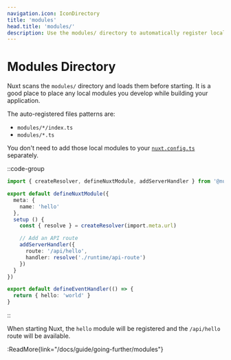 ```yaml
---
navigation.icon: IconDirectory
title: 'modules'
head.title: 'modules/'
description: Use the modules/ directory to automatically register local modules within your application.
---
```


# Modules Directory

Nuxt scans the `modules/` directory and loads them before starting. It is a good place to place any local modules you develop while building your application.

The auto-registered files patterns are:
- `modules/*/index.ts`
- `modules/*.ts`

You don't need to add those local modules to your [`nuxt.config.ts`](/docs/guide/directory-structure/nuxt.config) separately.

::code-group
```ts [modules/hello/index.ts]
import { createResolver, defineNuxtModule, addServerHandler } from '@nuxt/kit'

export default defineNuxtModule({
  meta: {
    name: 'hello'
  },
  setup () {
    const { resolve } = createResolver(import.meta.url)

    // Add an API route
    addServerHandler({
      route: '/api/hello',
      handler: resolve('./runtime/api-route')
    })
  }
})
```
```ts [modules/hello/runtime/api-route.ts]
export default defineEventHandler(() => {
  return { hello: 'world' }
}
```
::

When starting Nuxt, the `hello` module will be registered and the `/api/hello` route will be available.

:ReadMore{link="/docs/guide/going-further/modules"}
